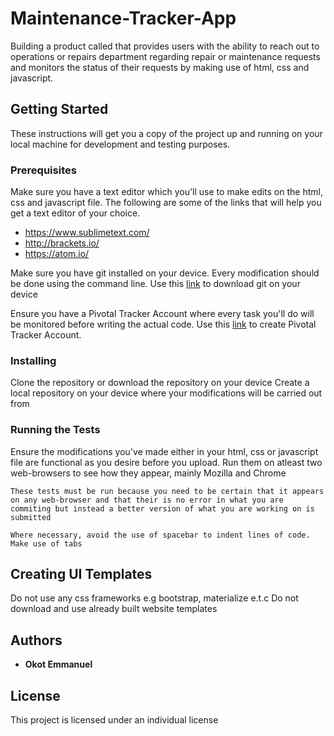 # Maintenance-Tracker-App

Building a product called that provides users with the ability to reach out to operations or repairs department regarding repair or maintenance requests and monitors the status of their requests by making use of html, css and javascript.

## Getting Started

These instructions will get you a copy of the project up and running on your local machine for development and testing purposes.

### Prerequisites

Make sure you have a text editor which you'll use to make edits on the html, css and javascript file.
The following are some of the links that will help you get a text editor of your choice.
* https://www.sublimetext.com/
* http://brackets.io/
* https://atom.io/

Make sure you have git installed on your device. Every modification should be done using the command line.
Use this [link](https://git-scm.com/downloads) to download git on your device

Ensure you have a Pivotal Tracker Account where every task you'll do will be monitored before writing the actual code.
Use this [link](https://www.pivotaltracker.com) to create Pivotal Tracker Account.

### Installing

Clone the repository or download the repository on your device
Create a local repository on your device where your modifications will be carried out from

### Running the Tests

Ensure the modifications you've made either in your html, css or javascript file are functional as you desire before you upload.
Run them on atleast two web-browsers to see how they appear, mainly Mozilla and Chrome

```
These tests must be run because you need to be certain that it appears on any web-browser and that their is no error in what you are commiting but instead a better version of what you are working on is submitted
```

```
Where necessary, avoid the use of spacebar to indent lines of code. Make use of tabs
```

## Creating UI Templates

Do not use any css frameworks e.g bootstrap, materialize e.t.c
Do not download and use already built website templates

## Authors

* **Okot Emmanuel** 

## License

This project is licensed under an individual license
